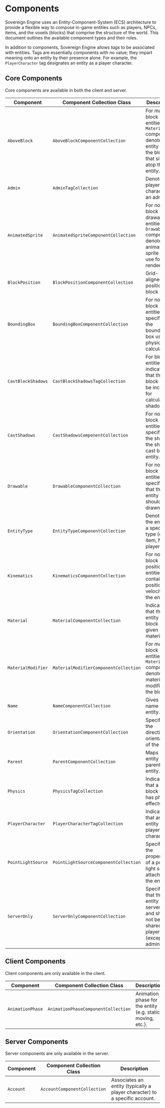 # Components

Sovereign Engine uses an Entity-Component-System (ECS) architecture to provide a flexible way to compose in-game entities such as players, NPCs, items, and the voxels (blocks) that comprise the structure of the world. This document outlines the available component types and their roles.

In addition to components, Sovereign Engine allows *tags* to be associated with entities. Tags are essentially components with no value; they impart meaning onto an entity by their presence alone. For example, the `PlayerCharacter` tag designates an entity as a player character.

## Core Components

Core components are available in both the client and server.

| Component          | Component Collection Class            | Description                                                                                                            |
| ------------------ | ------------------------------------- | ---------------------------------------------------------------------------------------------------------------------- |
| `AboveBlock`       | `AboveBlockComponentCollection`       | For material block entities (see `Material` component), denotes the entity ID of the block that sits atop this entity. |
| `Admin`            | `AdminTagCollection`                  | Denotes a player character as an admin.                                                                                |
| `AnimatedSprite`   | `AnimatedSpriteComponentCollection`   | For non-block drawable entities (see `Drawable` component), denotes the animated sprite ID to use for rendering.       |
| `BlockPosition`    | `BlockPositionComponentCollection`    | Grid-aligned position of a block entity.                                                                               |
| `BoundingBox`      | `BoundingBoxComponentCollection`      | For non-block entities, specifies the bounding box used for physics calculations.                                      |
| `CastBlockShadows` | `CastBlockShadowsTagCollection`       | For block entities, indicates that the block should be included for calculating shadows.                               |
| `CastShadows`      | `CastShadowsComponentCollection`      | For non-block entities, specifies the shape of the shadow cast by the entity.                                          |
| `Drawable`         | `DrawableComponentCollection`         | For non-block entities, specifies that the entity should be drawn.                                                     |
| `EntityType`       | `EntityTypeComponentCollection`       | Denotes that the entity is a special type (e.g. item, NPC, player).                                                    |
| `Kinematics`       | `KinematicsComponentCollection`       | For non-block positioned entities, contains the position and velocity of the entity.                                   |
| `Material`         | `MaterialComponentCollection`         | Indicates that the entity is a block of the given material ID.                                                         |
| `MaterialModifier` | `MaterialModifierComponentCollection` | For material block entities (see `Material` component), denotes the material modifier of the block.                    |
| `Name`             | `NameComponentCollection`             | Gives the name of the entity.                                                                                          |
| `Orientation`      | `OrientationComponentCollection`      | Specifies the directional orientation of the entity.                                                                   |
| `Parent`           | `ParentComponentCollection`           | Maps an entity to its parent entity.                                                                                   |
| `Physics`          | `PhysicsTagCollection`                | Indicates that a non-block entity has physics effects.                                                                 |
| `PlayerCharacter`  | `PlayerCharacterTagCollection`        | Indicates that an entity is a player character.                                                                        |
| `PointLightSource` | `PointLightSourceComponentCollection` | Specifies the properties of a point light source attached to the entity.                                               |
| `ServerOnly`       | `ServerOnlyComponentCollection`       | Specifies that the entity is server-only and should not be shared with players (except admins).                        |

## Client Components

Client components are only available in the client.

| Component        | Component Collection Class          | Description                                                 |
| ---------------- | ----------------------------------- | ----------------------------------------------------------- |
| `AnimationPhase` | `AnimationPhaseComponentCollection` | Animation phase for the entity (e.g. static, moving, etc.). |

## Server Components

Server components are only available in the server.

| Component | Component Collection Class   | Description                                                                |
| --------- | ---------------------------- | -------------------------------------------------------------------------- |
| `Account` | `AccountComponentCollection` | Associates an entity (typically a player character) to a specific account. |
